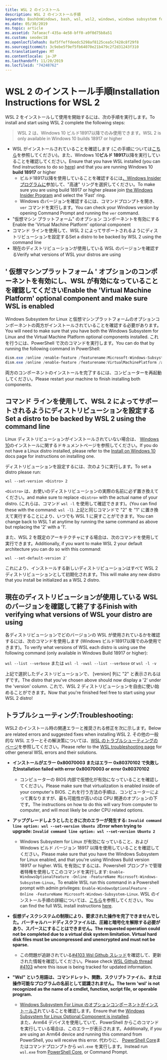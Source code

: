 ```yaml
---
title: WSL 2 のインストール
description: WSL 2 のインストール手順
keywords: BashOnWindows, bash, wsl, wsl2, windows, windows subsystem for linux, windowssubsystem, ubuntu, debian, suse, windows 10, インストール
ms.date: 05/30/2019
ms.topic: article
ms.assetid: 7afaeacf-435a-4e58-bff0-a9f0d75b8a51
ms.custom: seodec18
ms.openlocfilehash: 8af5ffeffdeedc5298af8125cea5c7428c8f29f8
ms.sourcegitcommit: 3c9ebe5f9ef5fb64070e21b479c2f2d31243f310
ms.translationtype: MT
ms.contentlocale: ja-JP
ms.lasthandoff: 11/20/2019
ms.locfileid: "74248762"
---
```

# <a name="installation-instructions-for-wsl-2"></a><span data-ttu-id="d8ad7-104">WSL 2 のインストール手順</span><span class="sxs-lookup"><span data-stu-id="d8ad7-104">Installation Instructions for WSL 2</span></span>

<span data-ttu-id="d8ad7-105">WSL 2 をインストールして使用を開始するには、次の手順を実行します。</span><span class="sxs-lookup"><span data-stu-id="d8ad7-105">To install and start using WSL 2 complete the following steps:</span></span>

> <span data-ttu-id="d8ad7-106">WSL 2 は、Windows 10 ビルド18917以降でのみ使用できます。</span><span class="sxs-lookup"><span data-stu-id="d8ad7-106">WSL 2 is only available in Windows 10 builds 18917 or higher</span></span>

- <span data-ttu-id="d8ad7-107">WSL がインストールされていることを確認します (この手順については[こちら](./install-win10.md)を参照してください)。また、Windows 10**ビルド 18917**以降を実行していることを確認してください。</span><span class="sxs-lookup"><span data-stu-id="d8ad7-107">Ensure that you have WSL installed (you can find instructions to do so [here](./install-win10.md)) and that you are running Windows 10 **build 18917** or higher</span></span>
   - <span data-ttu-id="d8ad7-108">ビルド18917以降を使用していることを確認するには[、Windows Insider プログラムに](https://insider.windows.com/en-us/)参加して、"高速" リングを選択してください。</span><span class="sxs-lookup"><span data-stu-id="d8ad7-108">To make sure you are using build 18917 or higher please join [the Windows Insider Program](https://insider.windows.com/en-us/) and select the 'Fast' ring.</span></span> 
   - <span data-ttu-id="d8ad7-109">Windows のバージョンを確認するには、コマンドプロンプトを開き、`ver` コマンドを実行します。</span><span class="sxs-lookup"><span data-stu-id="d8ad7-109">You can check your Windows version by opening Command Prompt and running the `ver` command.</span></span>
- <span data-ttu-id="d8ad7-110">"仮想マシン プラットフォーム" のオプション コンポーネントを有効にする</span><span class="sxs-lookup"><span data-stu-id="d8ad7-110">Enable the 'Virtual Machine Platform' optional component</span></span>
- <span data-ttu-id="d8ad7-111">コマンド ラインを使用して、WSL 2 によってサポートされるようにディストリビューションを設定する</span><span class="sxs-lookup"><span data-stu-id="d8ad7-111">Set a distro to be backed by WSL 2 using the command line</span></span>
- <span data-ttu-id="d8ad7-112">現在のディストリビューションが使用している WSL のバージョンを確認する</span><span class="sxs-lookup"><span data-stu-id="d8ad7-112">Verify what versions of WSL your distros are using</span></span>

## <a name="enable-the-virtual-machine-platform-optional-component-and-make-sure-wsl-is-enabled"></a><span data-ttu-id="d8ad7-113">' 仮想マシンプラットフォーム ' オプションのコンポーネントを有効にし、WSL が有効になっていることを確認してください</span><span class="sxs-lookup"><span data-stu-id="d8ad7-113">Enable the 'Virtual Machine Platform' optional component and make sure WSL is enabled</span></span>

<span data-ttu-id="d8ad7-114">Windows Subsystem for Linux と仮想マシンプラットフォームのオプションコンポーネントの両方がインストールされていることを確認する必要があります。</span><span class="sxs-lookup"><span data-stu-id="d8ad7-114">You will need to make sure that you have both the Windows Subsystem for Linux and the Virtual Machine Platform optional components installed.</span></span> <span data-ttu-id="d8ad7-115">これを行うには、PowerShell で次のコマンドを実行します。</span><span class="sxs-lookup"><span data-stu-id="d8ad7-115">You can do that by running the following command in PowerShell:</span></span> 

```powershell
dism.exe /online /enable-feature /featurename:Microsoft-Windows-Subsystem-Linux /all /norestart
dism.exe /online /enable-feature /featurename:VirtualMachinePlatform /all /norestart
```

<span data-ttu-id="d8ad7-116">両方のコンポーネントのインストールを完了するには、コンピューターを再起動してください。</span><span class="sxs-lookup"><span data-stu-id="d8ad7-116">Please restart your machine to finish installing both components.</span></span>


## <a name="set-a-distro-to-be-backed-by-wsl-2-using-the-command-line"></a><span data-ttu-id="d8ad7-117">コマンド ラインを使用して、WSL 2 によってサポートされるようにディストリビューションを設定する</span><span class="sxs-lookup"><span data-stu-id="d8ad7-117">Set a distro to be backed by WSL 2 using the command line</span></span>

<span data-ttu-id="d8ad7-118">Linux ディストリビューションがインストールされていない場合は、 [Windows 10](./install-win10.md#install-your-linux-distribution-of-choice)のインストールに関するドキュメントページを参照してください。</span><span class="sxs-lookup"><span data-stu-id="d8ad7-118">If you do not have a Linux distro installed, please refer to the [Install on Windows 10](./install-win10.md#install-your-linux-distribution-of-choice) docs page for instructions on installing one.</span></span> 

<span data-ttu-id="d8ad7-119">ディストリビューションを設定するには、次のように実行します。</span><span class="sxs-lookup"><span data-stu-id="d8ad7-119">To set a distro please run:</span></span> 

```
wsl --set-version <Distro> 2
```

<span data-ttu-id="d8ad7-120">`<Distro>` は、お使いのディストリビューションの実際の名前に必ず置き換えてください。</span><span class="sxs-lookup"><span data-stu-id="d8ad7-120">and make sure to replace `<Distro>` with the actual name of your distro.</span></span> <span data-ttu-id="d8ad7-121">(これらは、コマンド `wsl -l` を使用して確認できます)。</span><span class="sxs-lookup"><span data-stu-id="d8ad7-121">(You can find these with the command: `wsl -l`).</span></span> <span data-ttu-id="d8ad7-122">上記と同じコマンドで "2" を "1" に置き換えて実行することにより、いつでも WSL 1 に戻すことができます。</span><span class="sxs-lookup"><span data-stu-id="d8ad7-122">You can change back to WSL 1 at anytime by running the same command as above but replacing the '2' with a '1'.</span></span>

<span data-ttu-id="d8ad7-123">また、WSL 2 を既定のアーキテクチャにする場合は、次のコマンドを使用して実行できます。</span><span class="sxs-lookup"><span data-stu-id="d8ad7-123">Additionally, if you want to make WSL 2 your default architecture you can do so with this command:</span></span>

```
wsl --set-default-version 2`
```

<span data-ttu-id="d8ad7-124">これにより、インストールする新しいディストリビューションはすべて WSL 2 ディストリビューションとして初期化されます。</span><span class="sxs-lookup"><span data-stu-id="d8ad7-124">This will make any new distro that you install be initialized as a WSL 2 distro.</span></span>

## <a name="finish-with-verifying-what-versions-of-wsl-your-distro-are-using"></a><span data-ttu-id="d8ad7-125">現在のディストリビューションが使用している WSL のバージョンを確認して終了する</span><span class="sxs-lookup"><span data-stu-id="d8ad7-125">Finish with verifying what versions of WSL your distro are using</span></span>

<span data-ttu-id="d8ad7-126">各ディストリビューションでどのバージョンの WSL が使用されているかを確認するには、次のコマンドを使用します (Windows ビルド18917以降でのみ使用できます)。</span><span class="sxs-lookup"><span data-stu-id="d8ad7-126">To verify what versions of WSL each distro is using use the following command (only available in Windows Build 18917 or higher):</span></span>

<span data-ttu-id="d8ad7-127">`wsl --list --verbose` または `wsl -l -v`</span><span class="sxs-lookup"><span data-stu-id="d8ad7-127">`wsl --list --verbose` or `wsl -l -v`</span></span>

<span data-ttu-id="d8ad7-128">上記で選択したディストリビューションで、 [version] 列に "2" と表示されるはずです。</span><span class="sxs-lookup"><span data-stu-id="d8ad7-128">The distro that you've chosen above should now display a '2' under the 'version' column.</span></span> <span data-ttu-id="d8ad7-129">これで、WSL 2 ディストリビューションを自由に使い始めることができます。</span><span class="sxs-lookup"><span data-stu-id="d8ad7-129">Now that you're finished feel free to start using your WSL 2 distro!</span></span> 

## <a name="troubleshooting"></a><span data-ttu-id="d8ad7-130">トラブルシューティング:</span><span class="sxs-lookup"><span data-stu-id="d8ad7-130">Troubleshooting:</span></span> 

<span data-ttu-id="d8ad7-131">WSL2 のインストール時の関連エラーと推奨される修正を次に示します。</span><span class="sxs-lookup"><span data-stu-id="d8ad7-131">Below are related errors and suggested fixes when installing WSL 2.</span></span> <span data-ttu-id="d8ad7-132">その他の一般的な WSL エラーとその解決策については、[WSL のトラブルシューティングのページ](troubleshooting.md)を参照してください。</span><span class="sxs-lookup"><span data-stu-id="d8ad7-132">Please refer to the [WSL troubleshooting page](troubleshooting.md) for other general WSL errors and their solutions.</span></span>

* <span data-ttu-id="d8ad7-133">**インストールがエラー 0x80070003 またはエラー 0x80370102 で失敗した**</span><span class="sxs-lookup"><span data-stu-id="d8ad7-133">**Installation failed with error 0x80070003 or error 0x80370102**</span></span>
    * <span data-ttu-id="d8ad7-134">コンピューターの BIOS 内部で仮想化が有効になっていることを確認してください。</span><span class="sxs-lookup"><span data-stu-id="d8ad7-134">Please make sure that virtualization is enabled inside of your computer's BIOS.</span></span> <span data-ttu-id="d8ad7-135">これを行う方法の手順は、コンピューターによって異なりますが、最も可能性が高いのは CPU 関連のオプションの下です。</span><span class="sxs-lookup"><span data-stu-id="d8ad7-135">The instructions on how to do this will vary from computer to computer, and will most likely be under CPU related options.</span></span>
   
* <span data-ttu-id="d8ad7-136">**アップグレードしようとしたときに次のエラーが発生する: `Invalid command line option: wsl --set-version Ubuntu 2`**</span><span class="sxs-lookup"><span data-stu-id="d8ad7-136">**Error when trying to upgrade: `Invalid command line option: wsl --set-version Ubuntu 2`**</span></span>
    * <span data-ttu-id="d8ad7-137">Windows Subsystem for Linux が有効になっていること、および Windows ビルド バージョン 18917 以降を使用していることを確認してください。</span><span class="sxs-lookup"><span data-stu-id="d8ad7-137">Please make sure that you have the Windows Subsystem for Linux enabled, and that you're using Windows Build version 18917 or higher.</span></span> <span data-ttu-id="d8ad7-138">WSL を有効にするには、Powershell プロンプトで管理者特権を使用してこのコマンドを実行します: `Enable-WindowsOptionalFeature -Online -FeatureName Microsoft-Windows-Subsystem-Linux`。</span><span class="sxs-lookup"><span data-stu-id="d8ad7-138">To enable WSL run this command in a Powershell prompt with admin privileges: `Enable-WindowsOptionalFeature -Online -FeatureName Microsoft-Windows-Subsystem-Linux`.</span></span> <span data-ttu-id="d8ad7-139">WSL のインストール手順の詳細については、[こちら](./install-win10.md)を参照してください。</span><span class="sxs-lookup"><span data-stu-id="d8ad7-139">You can find the full WSL install instructions [here](./install-win10.md).</span></span>

* <span data-ttu-id="d8ad7-140">**仮想ディスクシステムの制限により、要求された操作を完了できませんでした。バーチャルハードディスクファイルは、圧縮と暗号化を解除する必要があり、スパースにすることはできません。**</span><span class="sxs-lookup"><span data-stu-id="d8ad7-140">**The requested operation could not be completed due to a virtual disk system limitation. Virtual hard disk files must be uncompressed and unencrypted and must not be sparse.**</span></span>
    * <span data-ttu-id="d8ad7-141">この問題が追跡されている[#4103 Wsl Github スレッド](https://github.com/microsoft/WSL/issues/4103)を確認して、更新された情報を確認してください。</span><span class="sxs-lookup"><span data-stu-id="d8ad7-141">Please check [WSL Github thread #4103](https://github.com/microsoft/WSL/issues/4103) where this issue is being tracked for updated information.</span></span>

* <span data-ttu-id="d8ad7-142">**"Wsl" という用語は、コマンドレット、関数、スクリプトファイル、または操作可能なプログラムの名前として認識されません。**</span><span class="sxs-lookup"><span data-stu-id="d8ad7-142">**The term 'wsl' is not recognized as the name of a cmdlet, function, script file, or operable program.**</span></span> 
    * <span data-ttu-id="d8ad7-143">[Windows Subsystem For Linux のオプションコンポーネントがインストールさ](./wsl2-install.md#enable-the-virtual-machine-platform-optional-component-and-make-sure-wsl-is-enabled)れていることを確認します。</span><span class="sxs-lookup"><span data-stu-id="d8ad7-143">Ensure that the [Windows Subsystem for Linux Optional Component is installed](./wsl2-install.md#enable-the-virtual-machine-platform-optional-component-and-make-sure-wsl-is-enabled).</span></span><br> <span data-ttu-id="d8ad7-144">また、Arm64 デバイスを使用していて、PowerShell からこのコマンドを実行している場合は、このエラーが表示されます。</span><span class="sxs-lookup"><span data-stu-id="d8ad7-144">Additionally, if you are using an Arm64 device and running this command from PowerShell, you will receive this error.</span></span> <span data-ttu-id="d8ad7-145">代わりに、 [PowerShell Core](https://docs.microsoft.com/en-us/powershell/scripting/install/installing-powershell-core-on-windows?view=powershell-6)またはコマンドプロンプトから `wsl.exe` を実行します。</span><span class="sxs-lookup"><span data-stu-id="d8ad7-145">Instead run `wsl.exe` from [PowerShell Core](https://docs.microsoft.com/en-us/powershell/scripting/install/installing-powershell-core-on-windows?view=powershell-6), or Command Prompt.</span></span> 